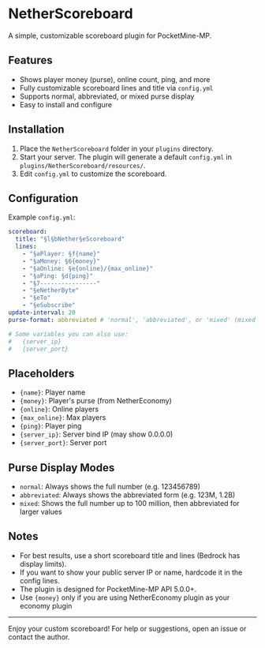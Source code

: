 # NetherScoreboard

A simple, customizable scoreboard plugin for PocketMine-MP.

## Features
- Shows player money (purse), online count, ping, and more
- Fully customizable scoreboard lines and title via `config.yml`
- Supports normal, abbreviated, or mixed purse display
- Easy to install and configure

## Installation
1. Place the `NetherScoreboard` folder in your `plugins` directory.
2. Start your server. The plugin will generate a default `config.yml` in `plugins/NetherScoreboard/resources/`.
3. Edit `config.yml` to customize the scoreboard.

## Configuration
Example `config.yml`:
```yaml
scoreboard:
  title: "§l§bNether§eScoreboard"
  lines:
    - "§aPlayer: §f{name}"
    - "§aMoney: §6{money}"
    - "§aOnline: §e{online}/{max_online}"
    - "§aPing: §d{ping}"
    - "§7----------------"
    - "§eNetherByte"
    - "§eTo"
    - "§eSubscribe"
update-interval: 20
purse-format: abbreviated # 'normal', 'abbreviated', or 'mixed' (mixed = normal up to 100 million, abbreviated above)

# Some variables you can also use:
#   {server_ip}
#   {server_port}
```

## Placeholders
- `{name}`: Player name
- `{money}`: Player's purse (from NetherEconomy)
- `{online}`: Online players
- `{max_online}`: Max players
- `{ping}`: Player ping
- `{server_ip}`: Server bind IP (may show 0.0.0.0)
- `{server_port}`: Server port

## Purse Display Modes
- `normal`: Always shows the full number (e.g. 123456789)
- `abbreviated`: Always shows the abbreviated form (e.g. 123M, 1.2B)
- `mixed`: Shows the full number up to 100 million, then abbreviated for larger values

## Notes
- For best results, use a short scoreboard title and lines (Bedrock has display limits).
- If you want to show your public server IP or name, hardcode it in the config lines.
- The plugin is designed for PocketMine-MP API 5.0.0+.
- Use `{money}` only if you are using NetherEconomy plugin as your economy plugin

---

Enjoy your custom scoreboard! For help or suggestions, open an issue or contact the author. 
